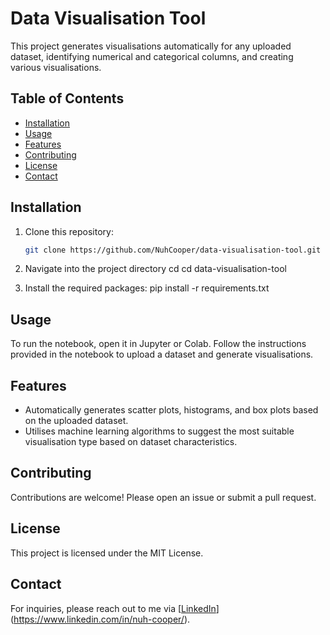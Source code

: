 # Data Visualisation Tool

This project generates visualisations automatically for any uploaded dataset, identifying numerical and categorical columns, and creating various visualisations.

## Table of Contents
- [Installation](#installation)
- [Usage](#usage)
- [Features](#features)
- [Contributing](#contributing)
- [License](#license)
- [Contact](#contact)

## Installation
1. Clone this repository:
   ```bash
   git clone https://github.com/NuhCooper/data-visualisation-tool.git
2. Navigate into the project directory
    cd cd data-visualisation-tool
   
4. Install the required packages:
     pip install -r requirements.txt

## Usage
To run the notebook, open it in Jupyter or Colab. Follow the instructions provided in the notebook to upload a dataset and generate visualisations.

## Features
- Automatically generates scatter plots, histograms, and box plots based on the uploaded dataset.
- Utilises machine learning algorithms to suggest the most suitable visualisation type based on dataset characteristics.

## Contributing
Contributions are welcome! Please open an issue or submit a pull request.

## License
This project is licensed under the MIT License.

## Contact
For inquiries, please reach out to me via [[LinkedIn](<your-linkedin-url>)](https://www.linkedin.com/in/nuh-cooper/).
